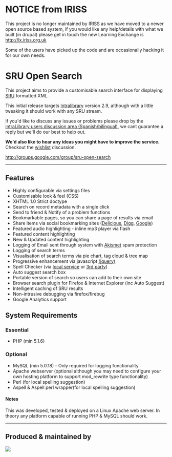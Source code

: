 # NOTICE from IRISS #
This project is no longer maintained by IRISS as we have moved to a newer open source based system, if you would like any help/details with what we built (in drupal) please get in touch the new Learning Exchange is http://lx.iriss.org.uk

Some of the users have picked up the code and are occasionally hacking it for our own needs.

# SRU Open Search #

This project aims to provide a customisable search interface for displaying [SRU](http://www.loc.gov/standards/sru/) formatted XML.

This initial release targets [Intralibrary](http://www.intrallect.com/index.php/intrallect/products) version 2.9, although with a little tweaking it should work with any SRU stream.

If you'd like to discuss any issues or problems please drop by the [intraLibrary users discussion area (Spanish/bilingual)](http://groups.google.com/group/intralibrary), we cant guarantee a reply but we'll do our best to help out.

**We'd also like to hear any ideas you might have to improve the service.**  Checkout the [wishlist](http://groups.google.com/group/sru-open-search/browse_thread/thread/803d35ed1a35bc22/58b862867a178cac#58b862867a178cac) discussion.

http://groups.google.com/group/sru-open-search


---


## Features ##
  * Highly configurable via settings files
  * Customisable look & feel (CSS)
  * XHTML 1.0 Strict doctype
  * Search on record metadata with a single click
  * Send to friend & Notify of a problem functions
  * Bookmarkable pages, so you can share a page of results via email
  * Share items via social bookmarking sites ([Delicious](http://del.icio.us/), [Digg](http://digg.com), [Google](http://www.google.com/bookmarks/))
  * Featured audio highlighting - inline mp3 player via flash
  * Featured content highlighting
  * New & Updated content highlighting
  * Logging of Email sent through system with [Akismet](http://akismet.com/) spam protection
  * Logging of search terms
  * Visualisation of search terms via pie chart, tag cloud & tree map
  * Progressive enhancement via javascript [(jquery)](http://jquery.com/)
  * Spell Checker (via [local service](http://www.aspell.net) or [3rd party](http://developer.yahoo.com/search/web/V1/spellingSuggestion.html))
  * Auto suggest search box
  * Portable version of search so users can add to their own site
  * Browser search plugin for Firefox & Internet Explorer (inc Auto Suggest)
  * Intelligent caching of SRU results
  * Non-intrusive debugging via firefox/firebug
  * Google Analytics support

## System Requirements ##
### Essential ###
  * PHP (min 5.1.6)
### Optional ###
  * MySQL (min 5.0.18) - Only required for logging functionality
  * Apache webserver (optional although you may need to configure your own hosting platform to support mod\_rewrite type functionality)
  * Perl (for local spelling suggestion)
  * Aspell & Aspell perl wrapper(for local spelling suggestion)

#### Notes ####
This was developed, tested & deployed on a Linux Apache web server.  In theory any platform capable of running PHP & MySQL should work.

---

## Produced & maintained by ##
[![](http://www.iriss.ac.uk/themes/SIESWE1/images/logo-iriss.png)](http://www.iriss.ac.uk/)